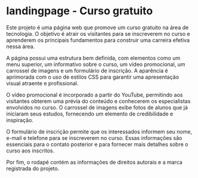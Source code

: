 # landingpage - Curso gratuito

Este projeto é uma página web que promove um curso gratuito na área de tecnologia. O objetivo é atrair os visitantes para se inscreverem no curso e aprenderem os principais fundamentos para construir uma carreira efetiva nessa área.

A página possui uma estrutura bem definida, com elementos como um menu superior, um informativo sobre o curso, um vídeo promocional, um carrossel de imagens e um formulário de inscrição. A aparência é aprimorada com o uso de estilos CSS para garantir uma apresentação visual atraente e profissional.

O vídeo promocional é incorporado a partir do YouTube, permitindo aos visitantes obterem uma prévia do conteúdo e conhecerem os especialistas envolvidos no curso. O carrossel de imagens exibe fotos de alunos que já iniciaram seus estudos, fornecendo um elemento de credibilidade e inspiração.

O formulário de inscrição permite que os interessados informem seu nome, e-mail e telefone para se inscreverem no curso. Essas informações são essenciais para o contato posterior e para fornecer mais detalhes sobre o curso aos inscritos.

Por fim, o rodapé contém as informações de direitos autorais e a marca registrada do projeto.
